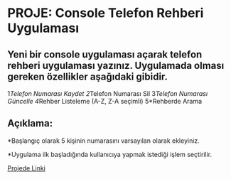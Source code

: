 # PROJE: Console Telefon Rehberi Uygulaması


## Yeni bir console uygulaması açarak telefon rehberi uygulaması yazınız. Uygulamada olması gereken özellikler aşağıdaki gibidir.

1*Telefon Numarası Kaydet
2*Telefon Numarası Sil
3*Telefon Numarası Güncelle
4*Rehber Listeleme (A-Z, Z-A seçimli)
5*Rehberde Arama

## Açıklama:

*Başlangıç olarak 5 kişinin numarasını varsayılan olarak ekleyiniz.

*Uygulama ilk başladığında kullanıcıya yapmak istediği işlem seçtirilir.

[Projede Linki](https://app.patika.dev/courses/csharp-101/19-proje-1)



